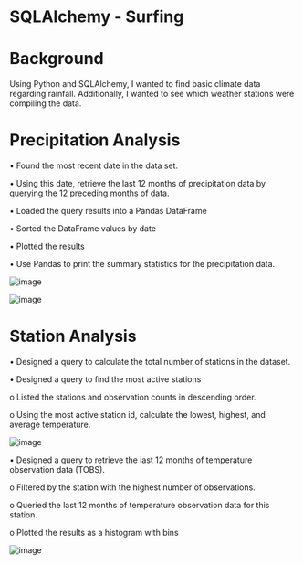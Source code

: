 # SQLAlchemy - Surfing 

# Background

Using Python and SQLAlchemy, I wanted to find basic climate data regarding rainfall. Additionally, I wanted to see which weather stations were compiling the data. 

# Precipitation Analysis

•	Found the most recent date in the data set.

•	Using this date, retrieve the last 12 months of precipitation data by querying the 12 preceding months of data. 

•	Loaded the query results into a Pandas DataFrame 

•	Sorted the DataFrame values by date

•	Plotted the results

•	Use Pandas to print the summary statistics for the precipitation data.

![image](https://user-images.githubusercontent.com/87212158/148709448-432bd171-b721-459f-a69b-ce9ba7887964.png)

![image](https://user-images.githubusercontent.com/87212158/148709452-5ccca740-dc4e-452b-83ce-3911956f7067.png)
 
# Station Analysis

•	Designed a query to calculate the total number of stations in the dataset.

•	Designed a query to find the most active stations 

o	Listed the stations and observation counts in descending order.

o	Using the most active station id, calculate the lowest, highest, and average temperature.

![image](https://user-images.githubusercontent.com/87212158/148709459-b908033a-19e8-4db0-82ba-acb0ac3b0e44.png)

•	Designed a query to retrieve the last 12 months of temperature observation data (TOBS).

o	Filtered by the station with the highest number of observations.

o	Queried the last 12 months of temperature observation data for this station.

o	Plotted the results as a histogram with bins

![image](https://user-images.githubusercontent.com/87212158/148709468-64bd8a51-01d8-4ea3-be32-9b050c01c8c9.png)
